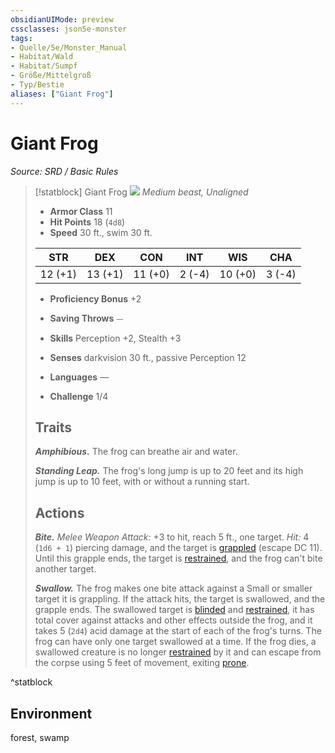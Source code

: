 ```yaml
---
obsidianUIMode: preview
cssclasses: json5e-monster
tags:
- Quelle/5e/Monster_Manual
- Habitat/Wald
- Habitat/Sumpf
- Größe/Mittelgroß
- Typ/Bestie
aliases: ["Giant Frog"]
---
```

# Giant Frog
*Source: SRD / Basic Rules*  

> [!statblock] Giant Frog
> ![](compendium/bestiary/beast/token/giant-frog.png#token)
> *Medium beast, Unaligned*
> 
> - **Armor Class** 11 
> - **Hit Points** 18 (`4d8`)
> - **Speed** 30 ft., swim 30 ft.
> 
> |STR|DEX|CON|INT|WIS|CHA|
> |:---:|:---:|:---:|:---:|:---:|:---:|
> |12 (+1)|13 (+1)|11 (+0)| 2 (-4)|10 (+0)| 3 (-4)|
> 
> - **Proficiency Bonus** +2
> - **Saving Throws** ⏤
> - **Skills** Perception +2, Stealth +3
> - **Senses** darkvision 30 ft., passive Perception 12
> 
> - **Languages** —
> - **Challenge** 1/4
> 
> ## Traits
> 
> ***Amphibious.*** The frog can breathe air and water.
> 
> ***Standing Leap.*** The frog's long jump is up to 20 feet and its high jump is up to 10 feet, with or without a running start.
> 
> ## Actions
> 
> ***Bite.*** *Melee Weapon Attack:* +3 to hit, reach 5 ft., one target. *Hit:* 4 (`1d6 + 1`) piercing damage, and the target is [grappled](rules/conditions.md#grappled) (escape DC 11). Until this grapple ends, the target is [restrained](rules/conditions.md#restrained), and the frog can't bite another target.
> 
> ***Swallow.*** The frog makes one bite attack against a Small or smaller target it is grappling. If the attack hits, the target is swallowed, and the grapple ends. The swallowed target is [blinded](rules/conditions.md#blinded) and [restrained](rules/conditions.md#restrained), it has total cover against attacks and other effects outside the frog, and it takes 5 (`2d4`) acid damage at the start of each of the frog's turns. The frog can have only one target swallowed at a time. If the frog dies, a swallowed creature is no longer [restrained](rules/conditions.md#restrained) by it and can escape from the corpse using 5 feet of movement, exiting [prone](rules/conditions.md#prone).
^statblock

## Environment

forest, swamp